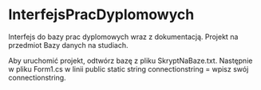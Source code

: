 # InterfejsPracDyplomowych
Interfejs do bazy prac dyplomowych wraz z dokumentacją. Projekt na przedmiot Bazy danych na studiach.

Aby uruchomić projekt, odtwórz bazę z pliku SkryptNaBaze.txt. Następnie w pliku Form1.cs w linii
 public static string connectionstring =
 wpisz swój connectionstring.
